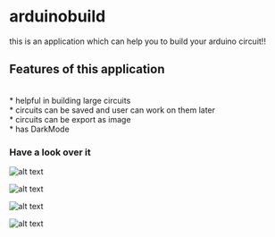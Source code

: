 # arduinobuild


this is an application which can help you to build your arduino circuit!!
<br>
## Features of this application
<br>
* helpful in building large circuits
<br>
* circuits can be saved and user can work on them later
<br>
* circuits can be export as image
<br>
* has DarkMode

### Have a look over it<br>
![alt text](https://github.com/themockingjester/arduinobuild/blob/master/venv/github%20gifs/arduinobuild1.gif)

![alt text](https://github.com/themockingjester/arduinobuild/blob/master/venv/github%20gifs/arduinobuild2.gif)

![alt text](https://github.com/themockingjester/arduinobuild/blob/master/venv/github%20gifs/arduinobuild3.gif)

![alt text](https://github.com/themockingjester/arduinobuild/blob/master/venv/github%20gifs/arduinobuild4.gif)
